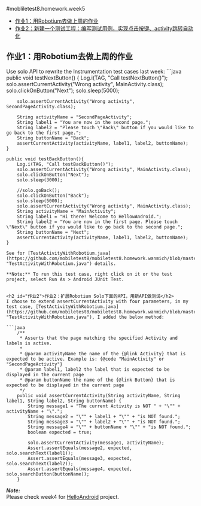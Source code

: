 #mobliletest8.homework.week5
*   [作业1：用Robotium去做上周的作业](#作业1)
*   [作业2：新建一个测试工程：编写测试用例，实现点击按键、activity跳转自动化](#作业2)


<h2 id="作业1">作业1：用Robotium去做上周的作业</h2>
Use solo API to rewrite the Instrumentation test cases last week:
```java
    public void testNextButton() {
        Log.i(TAG, "Call testNextButton()");
        solo.assertCurrentActivity("Wrong activity", MainActivity.class);
		solo.clickOnButton("Next");
		solo.sleep(5000);
		
		solo.assertCurrentActivity("Wrong activity", SecondPageActivity.class);
		
		String activityName = "SecondPageActivity";
		String label1 = "You are now in the second page.";
		String label2 = "Please touch \"Back\" button if you would like to go back to the first page.";
		String buttonName = "Back";
		assertCurrentActivity(activityName, label1, label2, buttonName);
	}
	
	public void testBackButton(){
		Log.i(TAG, "Call testBackButton()");
		solo.assertCurrentActivity("Wrong activity", MainActivity.class);
		solo.clickOnButton("Next");
		solo.sleep(3000);
		
		//solo.goBack();
		solo.clickOnButton("Back");
		solo.sleep(5000);
		solo.assertCurrentActivity("Wrong activity", MainActivity.class);
		String activityName = "MainActivity";
		String label1 = "Hi there! Welcome to HellowAndroid.";
		String label2 = "You are now in the first page. Please touch \"Next\" button if you would like to go back to the second page.";
		String buttonName = "Next";
		assertCurrentActivity(activityName, label1, label2, buttonName);
	}
```
See for [TestActivityWithRobotium.java](https://github.com/mobiletest8/mobiletest8.homework.wanmich/blob/master/week5/HelloAndroidTest/src/com/example/helloandroid/test/TestMainActivityWithRobotium.java "TestActivityWithRobotium.java") details.

**Note:** To run this test case, right click on it or the test project, select Run As > Android JUnit Test.


<h2 id="作业2">作业2：扩展Robotium Solo下面的API，用新API做测试</h2>
I choose to extend assertCurrentActivity with four parameters, in my test case, [TestActivityWithRobotium.java](https://github.com/mobiletest8/mobiletest8.homework.wanmich/blob/master/week5/HelloAndroidTest/src/com/example/helloandroid/test/TestMainActivityWithRobotium.java "TestActivityWithRobotium.java"), I added the below method:

```java
	/**
	 * Asserts that the page matching the specified Activity and labels is active.
	 *
	 * @param activityName the name of the {@link Activity} that is expected to be active. Example is: {@code "MainActivity" or "SecondPageActivity"}
	 * @param label1, label2 the label that is expected to be displayed in the current page
	 * @param buttonName the name of the {@link Button} that is expected to be displayed in the current page
	 */
	public void assertCurrentActivity(String activityName, String label1, String label2, String buttonName) {
		String message1 = "The current Activity is NOT " + "\"" + activityName + "\".";
		String message2 = "\"" + label1 + "\"" + "is NOT found.";
		String message3 = "\"" + label2 + "\"" + "is NOT found.";
		String message4 = "\"" + buttonName + "\"" + "is NOT found.";
		boolean expected = true;
		
		solo.assertCurrentActivity(message1, activityName);
		Assert.assertEquals(message2, expected, solo.searchText(label1));
		Assert.assertEquals(message3, expected, solo.searchText(label2));
		Assert.assertEquals(message4, expected, solo.searchButton(buttonName));		
	}
```

***Note:***  
Please check week4 for [HelloAndroid](https://github.com/mobiletest8/mobiletest8.homework.wanmich/tree/master/week4 "week4.HelloAndroid") project.